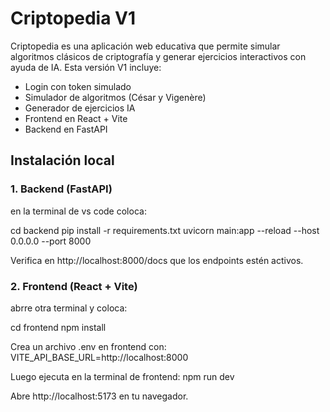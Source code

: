# Criptopedia V1

Criptopedia es una aplicación web educativa que permite simular algoritmos clásicos de criptografía y generar ejercicios interactivos con ayuda de IA. Esta versión V1 incluye:

- Login con token simulado
- Simulador de algoritmos (César y Vigenère)
- Generador de ejercicios IA
- Frontend en React + Vite
- Backend en FastAPI

## Instalación local

### 1. Backend (FastAPI)
en la terminal de vs code coloca:

cd backend
pip install -r requirements.txt
uvicorn main:app --reload --host 0.0.0.0 --port 8000

Verifica en http://localhost:8000/docs que los endpoints estén activos.

### 2. Frontend (React + Vite)
abrre otra terminal y coloca:

cd frontend
npm install

Crea un archivo .env en frontend con:
VITE_API_BASE_URL=http://localhost:8000

Luego ejecuta en la terminal de frontend:
npm run dev

Abre http://localhost:5173 en tu navegador.



